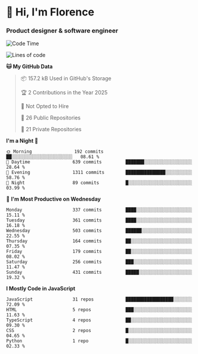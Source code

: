 <h1>👋 Hi, I'm Florence</h1>
<h3>Product designer & software engineer</h3>



<!--START_SECTION:waka-->
![Code Time](http://img.shields.io/badge/Code%20Time-192%20hrs%2046%20mins-blue)

![Lines of code](https://img.shields.io/badge/From%20Hello%20World%20I%27ve%20Written-2.9%20million%20lines%20of%20code-blue)

**🐱 My GitHub Data** 

> 📦 157.2 kB Used in GitHub's Storage 
 > 
> 🏆 2 Contributions in the Year 2025
 > 
> 🚫 Not Opted to Hire
 > 
> 📜 26 Public Repositories 
 > 
> 🔑 21 Private Repositories 
 > 
**I'm a Night 🦉** 

```text
🌞 Morning                192 commits         ██░░░░░░░░░░░░░░░░░░░░░░░   08.61 % 
🌆 Daytime                639 commits         ███████░░░░░░░░░░░░░░░░░░   28.64 % 
🌃 Evening                1311 commits        ███████████████░░░░░░░░░░   58.76 % 
🌙 Night                  89 commits          █░░░░░░░░░░░░░░░░░░░░░░░░   03.99 % 
```
📅 **I'm Most Productive on Wednesday** 

```text
Monday                   337 commits         ████░░░░░░░░░░░░░░░░░░░░░   15.11 % 
Tuesday                  361 commits         ████░░░░░░░░░░░░░░░░░░░░░   16.18 % 
Wednesday                503 commits         ██████░░░░░░░░░░░░░░░░░░░   22.55 % 
Thursday                 164 commits         ██░░░░░░░░░░░░░░░░░░░░░░░   07.35 % 
Friday                   179 commits         ██░░░░░░░░░░░░░░░░░░░░░░░   08.02 % 
Saturday                 256 commits         ███░░░░░░░░░░░░░░░░░░░░░░   11.47 % 
Sunday                   431 commits         █████░░░░░░░░░░░░░░░░░░░░   19.32 % 
```


**I Mostly Code in JavaScript** 

```text
JavaScript               31 repos            ██████████████████░░░░░░░   72.09 % 
HTML                     5 repos             ███░░░░░░░░░░░░░░░░░░░░░░   11.63 % 
TypeScript               4 repos             ██░░░░░░░░░░░░░░░░░░░░░░░   09.30 % 
CSS                      2 repos             █░░░░░░░░░░░░░░░░░░░░░░░░   04.65 % 
Python                   1 repo              █░░░░░░░░░░░░░░░░░░░░░░░░   02.33 % 
```




<!--END_SECTION:waka-->
